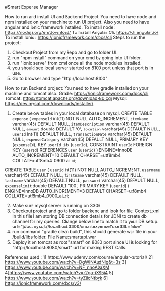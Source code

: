 #Smart Expense Manager


How to run and install UI and Backend Project:
You need to have node and npm installed on your machine to run UI project. Also you need to have angular and ionic framework installed.
To install node: https://nodejs.org/en/download/
To Install Angular Cli: https://cli.angular.io/
To install Ionic : https://ionicframework.com/docs/cli
Steps to run the project:
1. Checkout Project from my Repo and go to folder UI.
2. run "npm install" command on your cmd by going into UI folder.
3. run "ionic serve" from cmd once all the node modules installed.
4. you should see local server started on 8100 port unless that port is in use.
5. Go to browser and type "http://localhost:8100"

How to run Backend project:
You need to have gradle installed on your machine and tomcat also.
Gradle: https://ionicframework.com/docs/cli
Tomcat: https://tomcat.apache.org/download-80.cgi
Mysql: https://dev.mysql.com/downloads/installer/

1. Create below tables in your local database on mysql. 
CREATE TABLE `expense` (
  `expenseId` int(11) NOT NULL AUTO_INCREMENT,
  `itemName` varchar(45) DEFAULT NULL,
  `itemDescription` varchar(45) DEFAULT NULL,
  `amount` double DEFAULT '0',
  `location` varchar(45) DEFAULT NULL,
  `userId` int(11) DEFAULT NULL,
  `transactionDate` varchar(45) DEFAULT NULL,
  `expenseCategory` varchar(45) DEFAULT NULL,
  PRIMARY KEY (`expenseId`),
  KEY `userId_idx` (`userId`),
  CONSTRAINT `userId` FOREIGN KEY (`userId`) REFERENCES `user` (`userid`)
) ENGINE=InnoDB AUTO_INCREMENT=10 DEFAULT CHARSET=utf8mb4 COLLATE=utf8mb4_0900_ai_ci;

CREATE TABLE `user` (
  `userid` int(11) NOT NULL AUTO_INCREMENT,
  `username` varchar(45) DEFAULT NULL,
  `firstname` varchar(45) DEFAULT NULL,
  `lastname` varchar(45) DEFAULT NULL,
  `password` varchar(45) DEFAULT NULL,
  `expenselimit` double DEFAULT '100',
  PRIMARY KEY (`userid`)
) ENGINE=InnoDB AUTO_INCREMENT=3 DEFAULT CHARSET=utf8mb4 COLLATE=utf8mb4_0900_ai_ci;

2. Make sure mysql server is running on 3306
3. Checkout project and go to folder backend and look for file: Context.xml
In this file I am storing DB connection details for JDNI to create db channel for my queries. Change below line to match it to your DB setup.
 url="jdbc:mysql://localhost:3306/smartexpense?useSSL=false"
 4. run command "gradle clean build", this should generate war file in your /build/libs folder. File Name:smartapi.war
 5. Deploy it on tomcat as root "smart" on 8080 port since UI is looking for "http://localhost:8080/smart" url for making REST Calls.
 
 
 References used
 : 
 1] https://www.udemy.com/course/angular-tutorial/
 2] https://www.youtube.com/watch?v=DgWlNAudNlg&t=3s
 3] https://www.youtube.com/watch?v=NF_nnoA0aXM
 4]https://www.youtube.com/watch?v=r2ga-iXS5i4
 5] https://www.youtube.com/watch?v=tyZjicNtbyk
 6] https://ionicframework.com/docs/v3/



 


